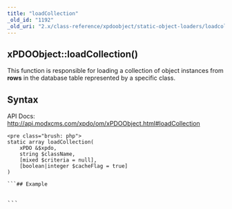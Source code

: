 ```yaml
---
title: "loadCollection"
_old_id: "1192"
_old_uri: "2.x/class-reference/xpdoobject/static-object-loaders/loadcollection"
---
```


## xPDOObject::loadCollection()

This function is responsible for loading a collection of object instances from **rows** in the database table represented by a specific class.

## Syntax

API Docs: <http://api.modxcms.com/xpdo/om/xPDOObject.html#loadCollection>

```
<pre class="brush: php">
static array loadCollection(
    xPDO &$xpdo,
    string $className,
    [mixed $criteria = null],
    [boolean|integer $cacheFlag = true]
)

```## Example

```
<pre class="brush: php">

```